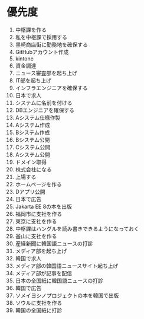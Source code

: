 # 優先度
1. 中枢課を作る
1. 私を中枢課で採用する
1. 黒崎商店街に勤務地を確保する
1. GitHubアカウント作成
1. kintone
1. 資金調達
1. ニュース審査部を起ち上げ
1. IT部を起ち上げ
1. インフラエンジニアを確保する
1. 日本で求人
1. システムに名前を付ける
1. DBエンジニアを確保する
1. Aシステム仕様作製
1. Aシステム作成
1. Bシステム作成
1. Bシステム公開
1. Cシステム公開
1. Aシステム公開
1. ドメイン取得
1. 株式会社になる
1. 上場する
1. ホームページを作る
1. Dアプリ公開
1. 日本で広告
1. Jakarta EE 8の本を出版
1. 福岡市に支社を作る
1. 東京に支社を作る
1. 中枢課はハングルを読み書きできるようになっておく
1. 釜山に支社を作る
1. 産経新聞に韓国語ニュースの打診
1. メディア部を起ち上げ
1. 韓国で求人
1. メディア部の韓国語ニュースサイト起ち上げ
1. メディア部が記事を配信
1. 日本の全国紙に韓国語ニュースの打診
1. 韓国で広告
1. ソメイヨシノプロジェクトの本を韓国で出版
1. ソウルに支社を作る
1. 韓国の全国紙に打診